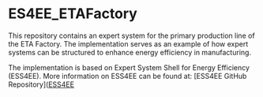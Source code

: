 # ES4EE_ETAFactory


This repository contains an expert system for the primary production line of the ETA Factory. The implementation serves as an example of how expert systems can be structured to enhance energy efficiency in manufacturing.

The implementation is based on Expert System Shell for Energy Efficiency (ESS4EE). More information on ESS4EE can be found at: [ESS4EE GitHub Repository]([ESS4EE](https://github.com/Borika95/ESS4EE)
